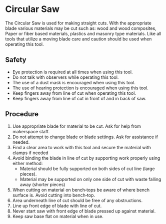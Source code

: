 # Circular Saw

The Circular Saw is used for making straight cuts. With the appropriate blade various
materials may be cut such as: wood and wood composites, Paper or fiber based materials,
plastics and masonry type materials. Like all tools that utilize a moving blade care and caution
should be used when operating this tool.

## Safety

* Eye protection is required at all times when using this tool.
* Do not talk with observers while operating this tool.
* The use of a dust mask is encouraged when using this tool.
* The use of hearing protection is encouraged when using this tool.
* Keep fingers away from line of cut when operating this tool.
* Keep fingers away from line of cut in front of and in back of saw.

## Procedure

1. Use appropriate blade for material to be cut. Ask for help from makerspace staff.
2. Do not attempt to change blade or blade settings. Ask for assistance if needed.
3. Find a clear area to work with this tool and secure the material with clamps if needed
4. Avoid binding the blade in line of cut by supporting work properly using either method:
   * Material should be fully supported on both sides of cut line (large pieces).
   * Material may be supported on only one side of cut with waste falling away (shorter
pieces)
5. When cutting on material on bench‐tops be aware of where bench surface is. Avoid cutting into bench‐top.
6. Area underneath line of cut should be free of any obstructions.
7. Line up front edge of blade with line of cut.
8. Never start saw with front edge of blade pressed up against material.
9. Keep saw base flat on material when in use.

